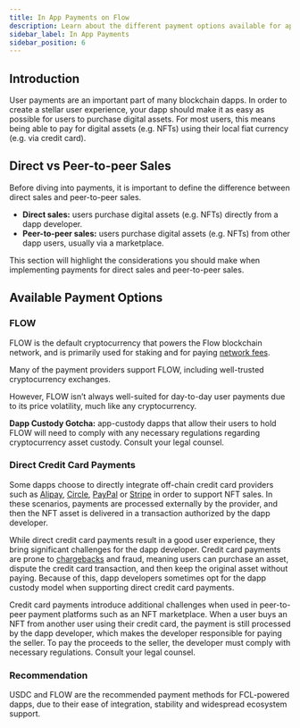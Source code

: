 ```yaml
---
title: In App Payments on Flow
description: Learn about the different payment options available for applications on Flow.
sidebar_label: In App Payments
sidebar_position: 6
---
```


## Introduction

User payments are an important part of many blockchain dapps. In order to create a stellar user experience, your dapp should make it as easy as possible for users to purchase digital assets. For most users, this means being able to pay for digital assets (e.g. NFTs) using their local fiat currency (e.g. via credit card).

## Direct vs Peer-to-peer Sales

Before diving into payments, it is important to define the difference between direct sales and peer-to-peer sales.

* **Direct sales:** users purchase digital assets (e.g. NFTs) directly from a dapp developer.
* **Peer-to-peer sales:** users purchase digital assets (e.g. NFTs) from other dapp users, usually via a marketplace.

This section will highlight the considerations you should make when implementing payments for direct sales and peer-to-peer sales.

## Available Payment Options

### FLOW

FLOW is the default cryptocurrency that powers the Flow blockchain network, and is primarily used for staking and for paying [network fees](../../concepts/fees.md#fees).

Many of the payment providers support FLOW, including well-trusted cryptocurrency exchanges.

However, FLOW isn’t always well-suited for day-to-day user payments due to its price volatility, much like any cryptocurrency.

<Callout type="warning">

**Dapp Custody Gotcha:**  app-custody dapps that allow their users to hold FLOW will need to comply with any necessary regulations regarding cryptocurrency asset custody. Consult your legal counsel.

</Callout>

### Direct Credit Card Payments

Some dapps choose to directly integrate off-chain credit card providers such as [Alipay](https://en.wikipedia.org/wiki/Alipay), [Circle](https://en.wikipedia.org/wiki/Circle_(company)), [PayPal](https://en.wikipedia.org/wiki/PayPal) or [Stripe](https://en.wikipedia.org/wiki/Stripe_(company)) in order to support NFT sales. In these scenarios, payments are processed externally by the provider, and then the NFT asset is delivered in a transaction authorized by the dapp developer.

While direct credit card payments result in a good user experience, they bring significant challenges for the dapp developer. Credit card payments are prone to [chargebacks](https://en.wikipedia.org/wiki/Chargeback) and fraud, meaning users can purchase an asset, dispute the credit card transaction, and then keep the original asset without paying. Because of this, dapp developers sometimes opt for the dapp custody model when supporting direct credit card payments.

Credit card payments introduce additional challenges when used in peer-to-peer payment platforms such as an NFT marketplace. When a user buys an NFT from another user using their credit card, the payment is still processed by the dapp developer, which makes the developer responsible for paying the seller. To pay the proceeds to the seller, the developer must comply with necessary regulations. Consult your legal counsel.

### Recommendation

USDC and FLOW are the recommended payment methods for FCL-powered dapps, due to their ease of integration, stability and widespread ecosystem support.
